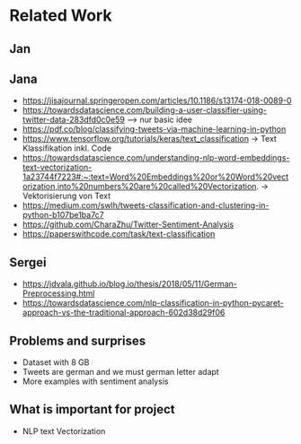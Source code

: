 # Related Work

## Jan

## Jana
- https://jisajournal.springeropen.com/articles/10.1186/s13174-018-0089-0
- https://towardsdatascience.com/building-a-user-classifier-using-twitter-data-283dfd0c0e59 --> nur basic idee
- https://pdf.co/blog/classifying-tweets-via-machine-learning-in-python
- https://www.tensorflow.org/tutorials/keras/text_classification -> Text Klassifikation inkl. Code
- https://towardsdatascience.com/understanding-nlp-word-embeddings-text-vectorization-1a23744f7223#:~:text=Word%20Embeddings%20or%20Word%20vectorization,into%20numbers%20are%20called%20Vectorization. -> Vektorisierung von Text
- https://medium.com/swlh/tweets-classification-and-clustering-in-python-b107be1ba7c7 
- https://github.com/CharaZhu/Twitter-Sentiment-Analysis
- https://paperswithcode.com/task/text-classification

## Sergei
- https://jdvala.github.io/blog.io/thesis/2018/05/11/German-Preprocessing.html
- https://towardsdatascience.com/nlp-classification-in-python-pycaret-approach-vs-the-traditional-approach-602d38d29f06
## Problems and surprises
 - Dataset with 8 GB
 - Tweets are german and we must german letter adapt
 - More examples with sentiment analysis 
## What is important for project
- NLP text Vectorization
